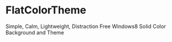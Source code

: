 FlatColorTheme
==============

Simple, Calm, Lightweight, Distraction Free Windows8 Solid Color Background and Theme
